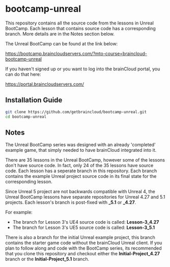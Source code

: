 # bootcamp-unreal

This repository contains all the source code from the lessons in Unreal BootCamp. Each lesson that contains source code has a corresponding branch. More details are in the Notes section below.

The Unreal BootCamp can be found at the link below:

https://bootcamp.braincloudservers.com/?mto-course=braincloud-bootcamp-unreal

If you haven't signed up or you want to log into the brainCloud portal, you can do that here:

https://portal.braincloudservers.com/


## Installation Guide

```bash
git clone https://github.com/getbraincloud/bootcamp-unreal.git
cd bootcamp-unreal
```

## Notes

The Unreal BootCamp series was designed with an already 'completed' example game, that simply needed to have brainCloud integrated into it.

There are 35 lessons in the Unreal BootCamp, however some of the lessons don't have source code. In fact, only 24 of the 35 lessons have source code. Each lesson has a seperate branch in this repository. Each branch contains the example Unreal project source code in its final state for the corresponding lesson. 

Since Unreal 5 project are not backwards compatible with Unreal 4, the Unreal BootCamp lessons have separate repositories for Unreal 4.27 and 5.1 projects. Each lesson's branch is post-fixed with **_5.1** or **_4.27**.

For example: 
  - The branch for Lesson 3's UE4 source code is called: **Lesson-3_4.27**
  - The branch for Lesson 3's UE5 source code is called: **Lesson-3_5.1**

There is also a branch for the initial Unreal example project, this branch contains the starter game code without the brainCloud Unreal client. If you plan to follow along and code with the BootCamp series, its recommended that you clone this repository and checkout either the **Initial-Project_4.27** branch or the **Initial-Project_5.1** branch.


